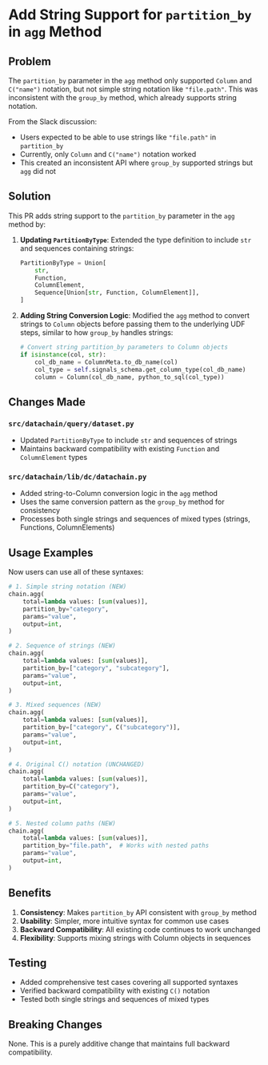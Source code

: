# Add String Support for `partition_by` in `agg` Method

## Problem

The `partition_by` parameter in the `agg` method only supported `Column` and `C("name")` notation, but not simple string notation like `"file.path"`. This was inconsistent with the `group_by` method, which already supports string notation.

From the Slack discussion:
- Users expected to be able to use strings like `"file.path"` in `partition_by`
- Currently, only `Column` and `C("name")` notation worked
- This created an inconsistent API where `group_by` supported strings but `agg` did not

## Solution

This PR adds string support to the `partition_by` parameter in the `agg` method by:

1. **Updating `PartitionByType`**: Extended the type definition to include `str` and sequences containing strings:
   ```python
   PartitionByType = Union[
       str,
       Function,
       ColumnElement,
       Sequence[Union[str, Function, ColumnElement]],
   ]
   ```

2. **Adding String Conversion Logic**: Modified the `agg` method to convert strings to `Column` objects before passing them to the underlying UDF steps, similar to how `group_by` handles strings:
   ```python
   # Convert string partition_by parameters to Column objects
   if isinstance(col, str):
       col_db_name = ColumnMeta.to_db_name(col)
       col_type = self.signals_schema.get_column_type(col_db_name)
       column = Column(col_db_name, python_to_sql(col_type))
   ```

## Changes Made

### `src/datachain/query/dataset.py`
- Updated `PartitionByType` to include `str` and sequences of strings
- Maintains backward compatibility with existing `Function` and `ColumnElement` types

### `src/datachain/lib/dc/datachain.py`
- Added string-to-Column conversion logic in the `agg` method
- Uses the same conversion pattern as the `group_by` method for consistency
- Processes both single strings and sequences of mixed types (strings, Functions, ColumnElements)

## Usage Examples

Now users can use all of these syntaxes:

```python
# 1. Simple string notation (NEW)
chain.agg(
    total=lambda values: [sum(values)],
    partition_by="category",
    params="value",
    output=int,
)

# 2. Sequence of strings (NEW)
chain.agg(
    total=lambda values: [sum(values)],
    partition_by=["category", "subcategory"],
    params="value",
    output=int,
)

# 3. Mixed sequences (NEW)
chain.agg(
    total=lambda values: [sum(values)],
    partition_by=["category", C("subcategory")],
    params="value",
    output=int,
)

# 4. Original C() notation (UNCHANGED)
chain.agg(
    total=lambda values: [sum(values)],
    partition_by=C("category"),
    params="value",
    output=int,
)

# 5. Nested column paths (NEW)
chain.agg(
    total=lambda values: [sum(values)],
    partition_by="file.path",  # Works with nested paths
    params="value",
    output=int,
)
```

## Benefits

1. **Consistency**: Makes `partition_by` API consistent with `group_by` method
2. **Usability**: Simpler, more intuitive syntax for common use cases
3. **Backward Compatibility**: All existing code continues to work unchanged
4. **Flexibility**: Supports mixing strings with Column objects in sequences

## Testing

- Added comprehensive test cases covering all supported syntaxes
- Verified backward compatibility with existing `C()` notation
- Tested both single strings and sequences of mixed types

## Breaking Changes

None. This is a purely additive change that maintains full backward compatibility.
